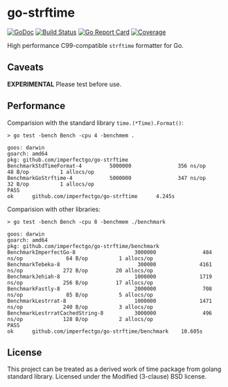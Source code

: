 # go-strftime

[![GoDoc](https://godoc.org/github.com/imperfectgo/go-strftime?status.svg)](https://godoc.org/github.com/imperfectgo/go-strftime) 
[![Build Status](https://travis-ci.org/imperfectgo/go-strftime.svg?branch=master)](https://travis-ci.org/imperfectgo/go-strftime)
[![Go Report Card](https://goreportcard.com/badge/github.com/imperfectgo/go-strftime)](https://goreportcard.com/report/github.com/imperfectgo/go-strftime)
[![Coverage](https://codecov.io/gh/imperfectgo/go-strftime/branch/master/graph/badge.svg)](https://codecov.io/gh/imperfectgo/go-strftime)

High performance C99-compatible `strftime` formatter for Go.

## Caveats

**EXPERIMENTAL** Please test before use.

## Performance

Comparision with the standard library `time.(*Time).Format()`:

```
> go test -bench Bench -cpu 4 -benchmem .

goos: darwin
goarch: amd64
pkg: github.com/imperfectgo/go-strftime
BenchmarkStdTimeFormat-4         5000000               356 ns/op              48 B/op          1 allocs/op
BenchmarkGoStrftime-4            5000000               347 ns/op              32 B/op          1 allocs/op
PASS
ok      github.com/imperfectgo/go-strftime      4.245s
```

Comparision with other libraries:

```
> go test -bench Bench -cpu 8 -benchmem ./benchmark

goos: darwin
goarch: amd64
pkg: github.com/imperfectgo/go-strftime/benchmark
BenchmarkImperfectGo-8                   3000000               484 ns/op              64 B/op          1 allocs/op
BenchmarkTebeka-8                         300000              4161 ns/op             272 B/op         20 allocs/op
BenchmarkJehiah-8                        1000000              1719 ns/op             256 B/op         17 allocs/op
BenchmarkFastly-8                        2000000               708 ns/op              85 B/op          5 allocs/op
BenchmarkLestrrat-8                      1000000              1471 ns/op             240 B/op          3 allocs/op
BenchmarkLestrratCachedString-8          3000000               496 ns/op             128 B/op          2 allocs/op
PASS
ok      github.com/imperfectgo/go-strftime/benchmark    10.605s
```

## License

This project can be treated as a derived work of time package from golang standard library.
Licensed under the Modified (3-clause) BSD license.
